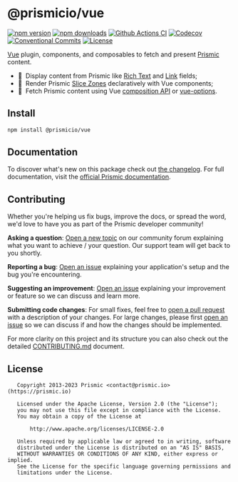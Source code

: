 <!--

Replace all on all files (README.md, CONTRIBUTING.md, bug_report.md, package.json):
- @prismicio/vue
- Vue plugin, components, and composables to fetch and present Prismic content
- prismicio/prismic-vue
- prismic-vue

-->

# @prismicio/vue

[![npm version][npm-version-src]][npm-version-href]
[![npm downloads][npm-downloads-src]][npm-downloads-href]
[![Github Actions CI][github-actions-ci-src]][github-actions-ci-href]
[![Codecov][codecov-src]][codecov-href]
[![Conventional Commits][conventional-commits-src]][conventional-commits-href]
[![License][license-src]][license-href]

<!-- TODO: Replacing link to Prismic with [Prismic][prismic] is useful here -->

[Vue][vue] plugin, components, and composables to fetch and present [Prismic][prismic] content.

- 📝 &nbsp;Display content from Prismic like [Rich Text][prismic-rich-text] and [Link][prismic-link] fields;
- 🍡 &nbsp;Render Prismic [Slice Zones][prismic-slices] declaratively with Vue components;
- 🎣 &nbsp;Fetch Prismic content using Vue [composition API][vue-composition] or [vue-options].

## Install

```bash
npm install @prismicio/vue
```

## Documentation

To discover what's new on this package check out [the changelog][changelog]. For full documentation, visit the [official Prismic documentation][prismic-docs].

## Contributing

Whether you're helping us fix bugs, improve the docs, or spread the word, we'd love to have you as part of the Prismic developer community!

**Asking a question**: [Open a new topic][forum-question] on our community forum explaining what you want to achieve / your question. Our support team will get back to you shortly.

**Reporting a bug**: [Open an issue][repo-bug-report] explaining your application's setup and the bug you're encountering.

**Suggesting an improvement**: [Open an issue][repo-feature-request] explaining your improvement or feature so we can discuss and learn more.

**Submitting code changes**: For small fixes, feel free to [open a pull request][repo-pull-requests] with a description of your changes. For large changes, please first [open an issue][repo-feature-request] so we can discuss if and how the changes should be implemented.

For more clarity on this project and its structure you can also check out the detailed [CONTRIBUTING.md][contributing] document.

## License

```
   Copyright 2013-2023 Prismic <contact@prismic.io> (https://prismic.io)

   Licensed under the Apache License, Version 2.0 (the "License");
   you may not use this file except in compliance with the License.
   You may obtain a copy of the License at

       http://www.apache.org/licenses/LICENSE-2.0

   Unless required by applicable law or agreed to in writing, software
   distributed under the License is distributed on an "AS IS" BASIS,
   WITHOUT WARRANTIES OR CONDITIONS OF ANY KIND, either express or implied.
   See the License for the specific language governing permissions and
   limitations under the License.
```

<!-- Links -->

[prismic]: https://prismic.io

<!-- TODO: Replace link with a more useful one if available -->

[prismic-docs]: https://prismic.io/docs/technologies/vuejs
[changelog]: ./CHANGELOG.md
[contributing]: ./CONTRIBUTING.md
[vue]: https://v3.vuejs.org
[prismic-rich-text]: https://prismic.io/docs/core-concepts/rich-text-title
[prismic-link]: https://prismic.io/docs/core-concepts/link-content-relationship
[prismic-slices]: https://prismic.io/docs/core-concepts/slices
[vue-composition]: https://v3.vuejs.org/guide/composition-api-introduction.html
[vue-options]: https://v3.vuejs.org/guide/introduction.html

<!-- TODO: Replace link with a more useful one if available -->

[forum-question]: https://community.prismic.io/c/kits-and-dev-languages/vue-js/16
[repo-bug-report]: https://github.com/prismicio/prismic-vue/issues/new?assignees=&labels=bug&template=bug_report.md&title=
[repo-feature-request]: https://github.com/prismicio/prismic-vue/issues/new?assignees=&labels=enhancement&template=feature_request.md&title=
[repo-pull-requests]: https://github.com/prismicio/prismic-vue/pulls

<!-- Badges -->

[npm-version-src]: https://img.shields.io/npm/v/@prismicio/vue/latest.svg
[npm-version-href]: https://npmjs.com/package/@prismicio/vue
[npm-downloads-src]: https://img.shields.io/npm/dm/@prismicio/vue.svg
[npm-downloads-href]: https://npmjs.com/package/@prismicio/vue
[github-actions-ci-src]: https://github.com/prismicio/prismic-vue/workflows/ci/badge.svg
[github-actions-ci-href]: https://github.com/prismicio/prismic-vue/actions?query=workflow%3Aci
[codecov-src]: https://img.shields.io/codecov/c/github/prismicio/prismic-vue.svg
[codecov-href]: https://codecov.io/gh/prismicio/prismic-vue
[conventional-commits-src]: https://img.shields.io/badge/Conventional%20Commits-1.0.0-yellow.svg
[conventional-commits-href]: https://conventionalcommits.org
[license-src]: https://img.shields.io/npm/l/@prismicio/vue.svg
[license-href]: https://npmjs.com/package/@prismicio/vue
